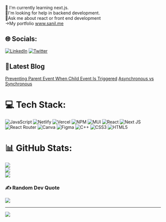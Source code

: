 
🔭 I'm currently learning next.js.<br>🤝I'm looking for help in backend development.<br>💬Ask me about react or front end development<br>→My portfolio www.sanil.me


## 🌐 Socials:
[![LinkedIn](https://img.shields.io/badge/LinkedIn-%230077B5.svg?logo=linkedin&logoColor=white)](https://linkedin.com/in/https://www.linkedin.com/in/sanil-pal-48370b223/) [![Twitter](https://img.shields.io/badge/Twitter-%231DA1F2.svg?logo=Twitter&logoColor=white)](https://twitter.com/https://twitter.com/Sanil011) 

## 📕Latest Blog
[Preventing Parent Event When Child Event Is Triggered](https://sanil.hashnode.dev/javascript-preventing-parent-event-when-child-event-is-triggered)
[Asynchronous vs Synchronous](https://sanil.hashnode.dev/synchronous-vs-asynchronous)

# 💻 Tech Stack:
![JavaScript](https://img.shields.io/badge/javascript-%23323330.svg?style=for-the-badge&logo=javascript&logoColor=%23F7DF1E) ![Netlify](https://img.shields.io/badge/netlify-%23000000.svg?style=for-the-badge&logo=netlify&logoColor=#00C7B7) ![Vercel](https://img.shields.io/badge/vercel-%23000000.svg?style=for-the-badge&logo=vercel&logoColor=white) ![NPM](https://img.shields.io/badge/NPM-%23000000.svg?style=for-the-badge&logo=npm&logoColor=white) ![MUI](https://img.shields.io/badge/MUI-%230081CB.svg?style=for-the-badge&logo=material-ui&logoColor=white) ![React](https://img.shields.io/badge/react-%2320232a.svg?style=for-the-badge&logo=react&logoColor=%2361DAFB) ![Next JS](https://img.shields.io/badge/Next-black?style=for-the-badge&logo=next.js&logoColor=white) ![React Router](https://img.shields.io/badge/React_Router-CA4245?style=for-the-badge&logo=react-router&logoColor=white) ![Canva](https://img.shields.io/badge/Canva-%2300C4CC.svg?style=for-the-badge&logo=Canva&logoColor=white) 	![Figma](https://img.shields.io/badge/figma-%23F24E1E.svg?style=for-the-badge&logo=figma&logoColor=white) ![C++](https://img.shields.io/badge/c++-%2300599C.svg?style=for-the-badge&logo=c%2B%2B&logoColor=white) ![CSS3](https://img.shields.io/badge/css3-%231572B6.svg?style=for-the-badge&logo=css3&logoColor=white) ![HTML5](https://img.shields.io/badge/html5-%23E34F26.svg?style=for-the-badge&logo=html5&logoColor=white)
# 📊 GitHub Stats:
![](https://github-readme-stats.vercel.app/api?username=sanil011&theme=dark&hide_border=false&include_all_commits=false&count_private=false)<br/>
![](https://github-readme-streak-stats.herokuapp.com/?user=sanil011&theme=dark&hide_border=false)<br/>
![](https://github-readme-stats.vercel.app/api/top-langs/?username=sanil011&theme=dark&hide_border=false&include_all_commits=false&count_private=false&layout=compact)

### ✍️ Random Dev Quote
![](https://quotes-github-readme.vercel.app/api?type=horizontal&theme=radical)






---
[![](https://visitcount.itsvg.in/api?id=sanil011&icon=0&color=0)](https://visitcount.itsvg.in)
